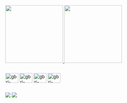 <div>
 <div>
  <a href="https://github.com/gbri-dev/">
  <img height="180em" src="https://github-readme-stats.vercel.app/api?username=gbri-dev&show_icons=true&theme=github_dark&include_all_commits=true&count_private=true" />
  <img height="180em" src="https://github-readme-stats.vercel.app/api/top-langs/?username=gbri-dev&layout=compact&langs_count=16&theme=github_dark" />
  </a>
</div>

 ##
 
<div style="display: inline_block"> 
 <img align="center" alt="gbri-dev-csharp" height="30" width ="40" src="https://cdn.jsdelivr.net/gh/devicons/devicon/icons/csharp/csharp-line.svg" /> 
 <img align="center" alt="gbri-dev-postgresql" height="30" width ="40" src="https://cdn.jsdelivr.net/gh/devicons/devicon@latest/icons/postgresql/postgresql-original.svg" />
 <img align="center" alt="gbri-dev-vue" width="40" height="30" src="https://cdn.jsdelivr.net/gh/devicons/devicon@latest/icons/vuejs/vuejs-original-wordmark.svg" /> 
 <img align="center" alt="gbri-dev-react" width="40" height="30" src="https://cdn.jsdelivr.net/gh/devicons/devicon@latest/icons/react/react-original-wordmark.svg" />
</div> 
 
 ##
 
<div> 
  <a href = "mailto: gabriel.camposdasilva@hotmail.com"><img src="https://img.shields.io/badge/-Gmail-%23333?style=for-the-badge&logo=gmail&logoColor=white" target="_blank"></a>
  <a href="https://www.linkedin.com/in/gabriel-campos-da-silva-8278971a4/" target="_blank"><img src="https://img.shields.io/badge/-LinkedIn-%230077B5?style=for-the-badge&logo=linkedin&logoColor=white" target="_blank"></a>    
</div>
  
</div>
